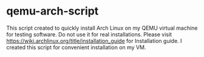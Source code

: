 # qemu-arch-script
This script created to quickly install Arch Linux
on my QEMU virtual machine for testing software. 
Do not use it for real installations. Please visit 
https://wiki.archlinux.org/title/installation_guide
for Installation guide. I created this script for
convenient installation on my VM.<br><br>
